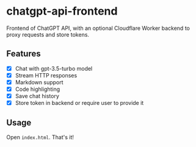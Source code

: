 # chatgpt-api-frontend
Frontend of ChatGPT API, with an optional Cloudflare Worker backend to proxy requests and store tokens.

## Features
- [x] Chat with gpt-3.5-turbo model
- [x] Stream HTTP responses
- [x] Markdown support
- [x] Code highlighting
- [x] Save chat history
- [x] Store token in backend or require user to provide it

## Usage

Open `index.html`. That's it!

